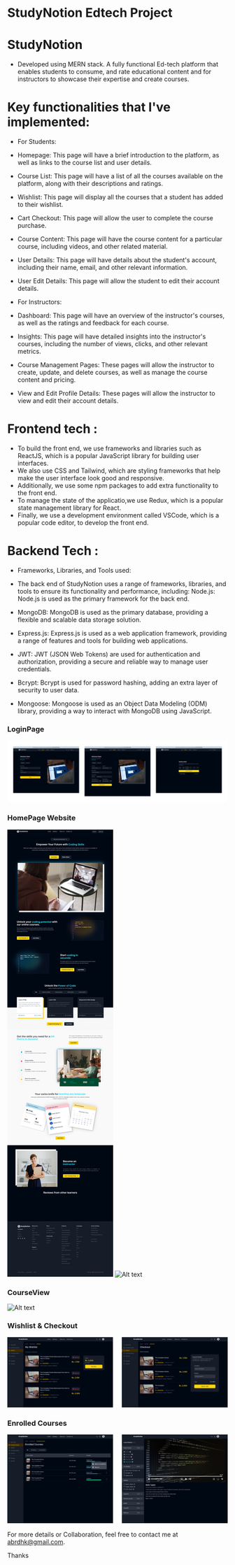 # StudyNotion Edtech Project

# StudyNotion
 - Developed using MERN stack. A fully functional Ed-tech platform that enables students to consume, and rate educational content and for instructors to showcase their expertise and create courses.

# Key functionalities that I've implemented:

 - For Students:

 - Homepage: This page will have a brief introduction to the platform, as well as links to the course list and user details.
 - Course List: This page will have a list of all the courses available on the platform, along with their descriptions and ratings.
 - Wishlist: This page will display all the courses that a student has added to their wishlist.
 - Cart Checkout: This page will allow the user to complete the course purchase.
 - Course Content: This page will have the course content for a particular course, including videos, and other related material.
 - User Details: This page will have details about the student's account, including their name, email, and other relevant information.
 - User Edit Details: This page will allow the student to edit their account details.

 - For Instructors:

 - Dashboard: This page will have an overview of the instructor's courses, as well as the ratings and feedback for each course.
 - Insights: This page will have detailed insights into the instructor's courses, including the number of views, clicks, and other relevant metrics.
 - Course Management Pages: These pages will allow the instructor to create, update, and delete courses, as well as manage the course content and pricing.
 - View and Edit Profile Details: These pages will allow the instructor to view and edit their account details.


# Frontend tech :
 - To build the front end, we use frameworks and libraries such as ReactJS, which is a popular JavaScript library for building user interfaces. 
 - We also use CSS and Tailwind, which are styling frameworks that help make the user interface look good and responsive. 
 - Additionally, we use some npm packages to add extra functionality to the front end. 
 - To manage the state of the applicatio,we use Redux, which is a popular state management library for React. 
 - Finally, we use a development environment called VSCode, which is a popular code editor, to develop the front end.


# Backend Tech :
- Frameworks, Libraries, and Tools used:

- The back end of StudyNotion uses a range of frameworks, libraries, and tools to ensure its functionality and performance, including:
Node.js: Node.js is used as the primary framework for the back end.
- MongoDB: MongoDB is used as the primary database, providing a flexible and scalable data storage solution.
- Express.js: Express.js is used as a web application framework, providing a range of features and tools for building web applications.
- JWT: JWT (JSON Web Tokens) are used for authentication and authorization, providing a secure and reliable way to manage user credentials.
- Bcrypt: Bcrypt is used for password hashing, adding an extra layer of security to user data.
- Mongoose: Mongoose is used as an Object Data Modeling (ODM) library, providing a way to interact with MongoDB using JavaScript.



### LoginPage
![Alt text](src/utils/Screenshots/Login.png)

### HomePage Website
![Alt text](src/utils/Screenshots/EdtechHomePage0.png)
![Alt text](src/utils/Screenshots/EdtechHomePage.png)

### CourseView
![Alt text](src/utils/Screenshots/Courseview.png)

### Wishlist & Checkout
![Alt text](src/utils/Screenshots/WishlistCheckout.png)

### Enrolled Courses
![Alt text](src/utils/Screenshots/Enrolled.png)



For more details or Collaboration, feel free to contact me at abrdhk@gmail.com.

Thanks
